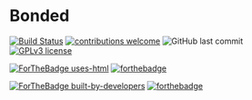 # Bonded
[![Build Status](https://travis-ci.org/joydeycdvs/Bonded.png?branch=master)](https://travis-ci.org/joydeycdvs/Bonded)
[![contributions welcome](https://img.shields.io/badge/contributions-welcome-brightgreen.svg?style=flat)](https://github.com/joydeycdvs/Bonded/issues)
![GitHub last commit](https://img.shields.io/github/last-commit/joydeycdvs/Bonded)
[![GPLv3 license](https://img.shields.io/badge/License-GPLv3-blue.svg)](http://perso.crans.org/besson/LICENSE.html)

[![ForTheBadge uses-html](http://ForTheBadge.com/images/badges/uses-html.svg)](http://ForTheBadge.com)
[![forthebadge](https://forthebadge.com/images/badges/uses-css.svg)](https://forthebadge.com)

[![ForTheBadge built-by-developers](http://ForTheBadge.com/images/badges/built-by-developers.svg)](https://GitHub.com/joydeycdvs/)
[![forthebadge](https://forthebadge.com/images/badges/powered-by-water.svg)](https://forthebadge.com)
